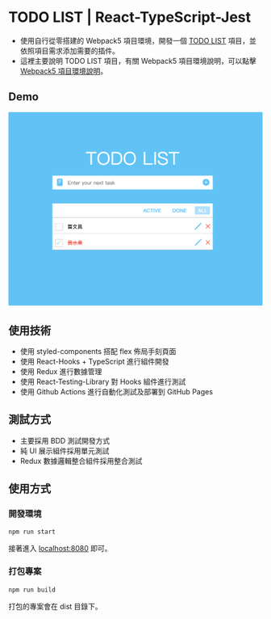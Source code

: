 # TODO LIST | React-TypeScript-Jest

- 使用自行從零搭建的 Webpack5 項目環境，開發一個 [TODO LIST](https://weiweiwe.github.io/react-ts-jest-todolist) 項目，並依照項目需求添加需要的插件。
- 這裡主要說明 TODO LIST 項目，有關 Webpack5 項目環境說明，可以點擊 [Webpack5 項目環境說明](https://github.com/WeiWeiWe/webpack5-react-ts-jest-template)。

## Demo

![TODO LIST IMAGE](/public/githubImages/TodoList.png)

## 使用技術

- 使用 styled-components 搭配 flex 佈局手刻頁面
- 使用 React-Hooks + TypeScript 進行組件開發
- 使用 Redux 進行數據管理
- 使用 React-Testing-Library 對 Hooks 組件進行測試
- 使用 Github Actions 進行自動化測試及部署到 GitHub Pages

## 測試方式

- 主要採用 BDD 測試開發方式
- 純 UI 展示組件採用單元測試
- Redux 數據邏輯整合組件採用整合測試

## 使用方式

### 開發環境

```sh
npm run start
```

接著進入 [localhost:8080](http://localhost:8080) 即可。

### 打包專案

```sh
npm run build
```

打包的專案會在 dist 目錄下。
